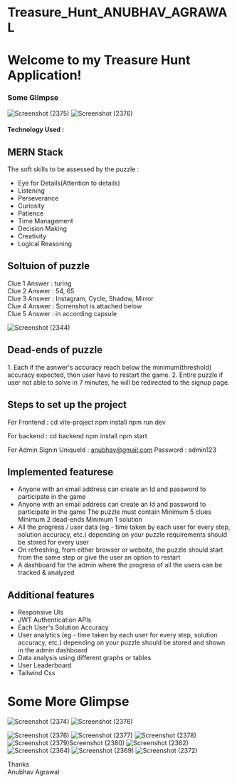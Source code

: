 # Treasure_Hunt_ANUBHAV_AGRAWAL
<h1>Welcome to my Treasure Hunt Application!</h1>
<h3>Some Glimpse</h3>

![Screenshot (2375)](https://user-images.githubusercontent.com/76126067/232350545-d2a9b9c3-bf1f-4704-ba5e-d6dc708da0e6.png)
![Screenshot (2376)](https://user-images.githubusercontent.com/76126067/232350584-7113f714-1f01-4187-a335-fcf231505849.png)

<h4>Technology Used :</h4><h2>MERN Stack</h2>
The soft skills to be assessed by the puzzle : 
<ul>
<li>Eye for Details(Attention to details)</li>
<li>Listening</li>
<li>Perseverance</li>
<li>Curiosity</li>
<li>Patience</li>
<li>Time Management</li>
<li>Decision Making</li>
<li>Creativity</li>
<li>Logical Reasoning</li>
</ul>

<h2>Soltuion of puzzle</h2>
Clue 1 Answer : turing <br/>
Clue 2 Answer : 54, 65 <br/>
Clue 3 Answer : Instagram, Cycle, Shadow, Mirror <br/>
Clue 4 Answer : Scrrenshot is attached below  <br/>
Clue 5 Answer : in according capsule <br/>

![Screenshot (2344)](https://user-images.githubusercontent.com/76126067/232351303-365f2d18-ab0a-4dd3-95d2-8e0c3d361a69.png)

<h2>Dead-ends of puzzle</h2>
1. Each if the asnwer's accuracy reach below the minimum(threshold) accuracy expected, then user have to restart the game.
2. Entire puzzle if user not able to solve in 7 minutes, he will be redirected to the signup page.

<h2>Steps to set up the project</h2>
For Frontend : 
cd vite-project
npm install
npm run dev

For backend : 
cd backend
npm install
npm start

For Admin Signin 
UniqueId : anubhav@gmail.com
Password : admin123

<h2>Implemented featurese</h2>
<ul>
<li>Anyone with an email address can create an Id and password to participate in the game</li>
<li>Anyone with an email address can create an Id and password to participate in the game
The puzzle must contain
Minimum 5 clues
Minimum 2 dead-ends
Minimum 1 solution </li>
<li>All the progress / user data (eg - time taken by each user for every step, solution accuracy, etc.) depending on your puzzle requirements should be stored for every user</li>
<li>On refreshing, from either browser or website, the puzzle should start from the same step or give the user an option to restart</li>
<li>A dashboard for the admin where the progress of all the users can be tracked & analyzed</li>
</ul>

<h2>Additional features</h2>
<ul>
<li>Responsive UIs</li>
<li>JWT Authentication APIs</li>
<li>Each User's Solution Accuracy</li>
<li>User analytics (eg - time taken by each user for every step, solution accuracy, etc.) depending on your puzzle should be stored and shown in the admin dashboard</li>
<li>Data analysis using different graphs or tables</li>
<li>User Leaderboard</li>
<li>Tailwind Css</li>
</ul>

<h1> Some More Glimpse </h1>

![Screenshot (2374)](https://user-images.githubusercontent.com/76126067/232352220-6312ef93-77e6-43ed-92e7-9543a7c62448.png)
![Screenshot (2376)](https://user-images.githubusercontent.com/76126067/232352225-618ac115-6578-45be-83c4-1e1d559f9865.png)

![Screenshot (2376)](https://user-images.githubusercontent.com/76126067/232352239-280b0332-7df9-4ffe-bd62-cfc360323155.png)
![Screenshot (2377)](https://user-images.githubusercontent.com/76126067/232352243-c4035251-a21c-43dd-adfb-0d5c7115e322.png)
![Screenshot (2378)](https://user-images.githubusercontent.com/76126067/232352247-1c0adc4a-0f00-4b75-8714-ece7a3f2ded2.png)
![Screenshot (2379)![Screenshot (2380)](https://user-images.githubusercontent.com/76126067/232352257-8c370f2f-c59c-4ebd-bf31-0cef149f062c.png)
](https://user-images.githubusercontent.com/76126067/232352254-7559f357-0796-4ae4-97b6-2868975e2ee7.png)
![Screenshot (2362)](https://user-images.githubusercontent.com/76126067/232352287-5e9d30ff-2693-4bd4-a080-47fb5aedcc46.png)
![Screenshot (2364)](https://user-images.githubusercontent.com/76126067/232352294-6bd34dc4-9ebd-4a52-a0a4-fc87fcc1abbe.png)
![Screenshot (2369)](https://user-images.githubusercontent.com/76126067/232352304-063dde44-a237-4e63-bb5a-4d198a1cb96c.png)
![Screenshot (2372)](https://user-images.githubusercontent.com/76126067/232352310-6321edbb-d044-43c1-81a1-cb4fc9ce105e.png)

Thanks <br/>
Anubhav Agrawal










